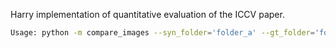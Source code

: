 Harry implementation of quantitative evaluation of the ICCV paper.

```bash
Usage: python -m compare_images --syn_folder='folder_a' --gt_folder='folder_b' --ext='.png'
```
